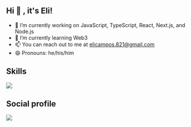 ## Hi 👋 , it's Eli!
- 🔭 I’m currently working on JavaScript, TypeScript, React, Next.js, and Node.js
- 🌱 I’m currently learning Web3
- 📫 You can reach out to me at elicampos.821@gmail.com
- 😄 Pronouns: he/his/him

## Skills
<p align="left">
  <a href="https://skillicons.dev">
    <img src="https://skillicons.dev/icons?i=js,ts,react,nextjs,redux,nodejs,express,angular,vue,jest,cypress,graphql,babel,d3,styledcomponents,materialui,tailwind,bootstrap,html,css,sass,less,jquery,nestjs,php,laravel,django,apollo,aws,dynamodb,docker,bash,powershell,electron,figma,xd,firebase,flask,git,gitlab,bitbucket,grafana,heroku,jenkins,md,postgres,mongodb,mysql,sequelize,ps,postman,py,redis,supabase,sentry,linux,ubuntu,vscode,npm,yarn,pnpm" />
  </a>
</p>

## Social profile
<p align="left">
  <a href="https://www.linkedin.com/in/eli-c-4abbb82a7">
    <img src="https://skillicons.dev/icons?i=linkedin" />
  </a>
</p>
